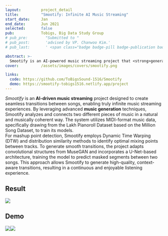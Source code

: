```yaml
---
layout:         project_detail
title:          "Smootify: Infinite AI Music Streaming"
start_date:     Jan
end_date:       Jun 2021
selected:       false
pub:            Tobigs, Big Data Study Group
# pub_pre:        "Submitted to "
# pub_post:       'advised by VP. Chanwoo Kim.'
# pub_last:       ' <span class="badge badge-pill badge-publication badge-success">Commercialized</span>'

abstract: >-
  Smootify is an AI-powered music streaming project that <strong>generates seamless, natural transitions</strong> between songs using MIDI data and deep learning, enabling infinite and uninterrupted listening experiences.
cover:          /assets/images/covers/smootify.png

links:
  code: https://github.com/ToBigsSound-1516/Smootify
  demo: https://smootify-tobigs1516.netlify.app/project
---
```


_Smootify_ is an **AI-driven music streaming** project designed to create seamless transitions between songs, enabling truly infinite music streaming experiences. By leveraging advanced **music generation** techniques, Smootify analyzes and connects two different pieces of music in a natural and musically coherent way. The system utilizes MIDI-format music data, specifically drawing from the Lakh Pianoroll Dataset based on the Million Song Dataset, to train its models.
<br>
For mashup point detection, Smootify employs Dynamic Time Warping (DTW) and distribution similarity methods to identify optimal mixing points between tracks. To generate smooth transitions, the project adapts convolutional structures from MuseGAN and incorporates a U-Net-based architecture, training the model to predict masked segments between two songs. This approach allows Smootify to generate high-quality, context-aware transitions, resulting in a continuous and enjoyable listening experience.

## Result
<img src="images/smootifty_result.png">

## Demo
<img src="images/smootifty_demo1.png"><img src="images/smootifty_demo2.png">